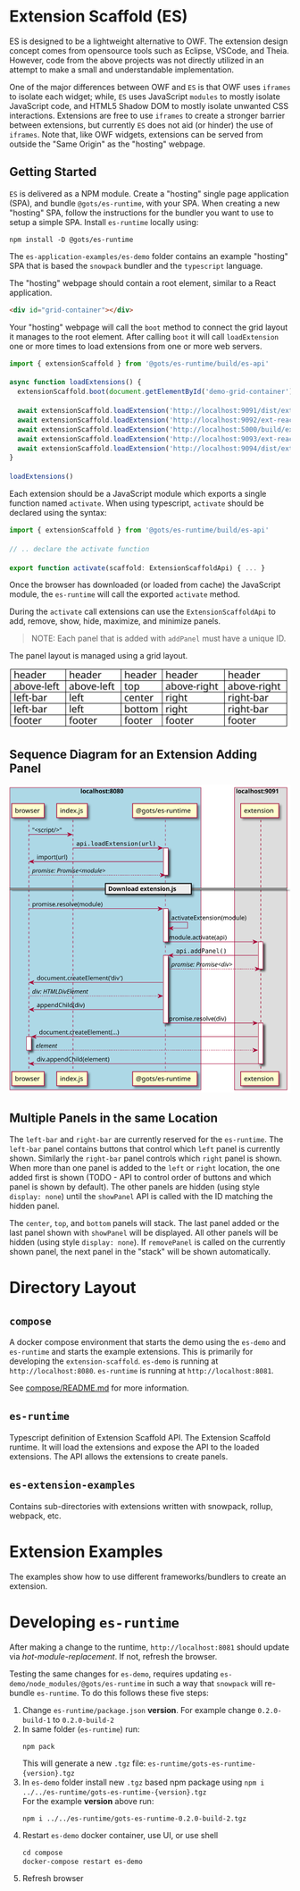 # Extension Scaffold (ES)

ES is designed to be a lightweight alternative to OWF.
The extension design concept comes from opensource tools such as Eclipse, VSCode, and Theia.
However, code from the above projects was not directly utilized
in an attempt to make a small and understandable implementation.

One of the major differences between OWF and `ES` is that OWF uses `iframes` to isolate each widget;
while, `ES` uses JavaScript `modules` to mostly isolate JavaScript code,
and HTML5 Shadow DOM to mostly isolate unwanted CSS interactions.
Extensions are free to use `iframes` to create a stronger barrier between extensions,
but currently `ES` does not aid (or hinder) the use of `iframes`.
Note that, like OWF widgets, extensions can be served from outside the "Same Origin" as the "hosting" webpage.

## Getting Started

`ES` is delivered as a NPM module.
Create a "hosting" single page application (SPA), and bundle `@gots/es-runtime`, with your SPA.
When creating a new "hosting" SPA, follow the instructions for the bundler you want to use to setup
a simple SPA.
Install `es-runtime` locally using:

```shell
npm install -D @gots/es-runtime
```

The `es-application-examples/es-demo` folder contains an example "hosting" SPA 
that is based the `snowpack` bundler and the `typescript` language.

The "hosting" webpage should contain a root element, similar to a React application.

```html
<div id="grid-container"></div>
```

Your "hosting" webpage will call the `boot` method to connect the grid layout it manages to the root element. 
After calling `boot` it will call `loadExtension` one or more times to load extensions from one or more web servers.

```typescript
import { extensionScaffold } from '@gots/es-runtime/build/es-api'

async function loadExtensions() {
  extensionScaffold.boot(document.getElementById('demo-grid-container'))
  
  await extensionScaffold.loadExtension('http://localhost:9091/dist/ext-react-snowpack.js')
  await extensionScaffold.loadExtension('http://localhost:9092/ext-react-rollup.js')
  await extensionScaffold.loadExtension('http://localhost:5000/build/ext-svelte-rollup.js')
  await extensionScaffold.loadExtension('http://localhost:9093/ext-react-webpack.js')
  await extensionScaffold.loadExtension('http://localhost:9094/dist/ext-lit-element.js')
}

loadExtensions()
```

Each extension should be a JavaScript module which exports a single function named `activate`.
When using typescript, `activate` should be declared using the syntax:

```typescript
import { extensionScaffold } from '@gots/es-runtime/build/es-api'

// .. declare the activate function

export function activate(scaffold: ExtensionScaffoldApi) { ... }
```



Once the browser has downloaded (or loaded from cache) the JavaScript module,
the `es-runtime` will call the exported `activate` method.

During the `activate` call extensions can use the `ExtensionScaffoldApi`
to add, remove, show, hide, maximize, and minimize panels.
> NOTE: Each panel that is added with `addPanel` must have a unique ID.

The panel layout is managed using a grid layout.

![Grid Layout](out/Grid-Layout/Grid-Layout.svg)

## Sequence Diagram for an Extension Adding Panel

![Extension Adding Panel](out/Extension-Adding-Panel/Extension-Adding-Panel.svg)

## Multiple Panels in the same Location

The `left-bar` and `right-bar` are currently reserved for the `es-runtime`.
The `left-bar` panel contains buttons that control which `left` panel is currently shown.
Similarly the `right-bar` panel controls which `right` panel is shown.
When more than one panel is added to the `left` or `right` location, the one added first
is shown (TODO - API to control order of buttons and which panel is shown by default).
The other panels are hidden (using style `display: none`) until the `showPanel` API is called
with the ID matching the hidden panel.

The `center`, `top`, and `bottom` panels will stack.
The last panel added or the last panel shown with `showPanel` will be displayed.
All other panels will be hidden (using style `display: none`).
If `removePanel` is called on the currently shown panel, the next panel in the "stack"
will be shown automatically. 

# Directory Layout

## `compose`

A docker compose environment that starts the demo 
using the `es-demo` and `es-runtime` and starts the example extensions.
This is primarily for developing the `extension-scaffold`.
`es-demo` is running at `http://localhost:8080`.
`es-runtime` is running at `http://localhost:8081`.

See [compose/README.md](compose/README.md) for more information.

## `es-runtime`

Typescript definition of Extension Scaffold API.
The Extension Scaffold runtime. 
It will load the extensions and expose the API to the loaded extensions.
The API allows the extensions to create panels.

## `es-extension-examples`

Contains sub-directories with extensions written with snowpack, rollup, webpack, etc.

# Extension Examples

The examples show how to use different frameworks/bundlers to create an extension.

# Developing `es-runtime`

After making a change to the runtime, `http://localhost:8081` should update via *hot-module-replacement*.
If not, refresh the browser.

Testing the same changes for `es-demo`, requires updating `es-demo/node_modules/@gots/es-runtime`
in such a way that `snowpack` will re-bundle `es-runtime`.
To do this follows these five steps:
1) Change `es-runtime/package.json` **version**. For example change `0.2.0-build-1` to `0.2.0-build-2`
2) In same folder (`es-runtime`) run:
   ```
   npm pack
   ```
   This will generate a new `.tgz` file: `es-runtime/gots-es-runtime-{version}.tgz`
3) In `es-demo` folder install new `.tgz` based npm package using
   `npm i ../../es-runtime/gots-es-runtime-{version}.tgz`<br/>
    For the example **version** above run:
    ```
    npm i ../../es-runtime/gots-es-runtime-0.2.0-build-2.tgz
    ```
4) Restart `es-demo` docker container, use UI, or use shell
   ```
   cd compose
   docker-compose restart es-demo
   ```
5) Refresh browser
